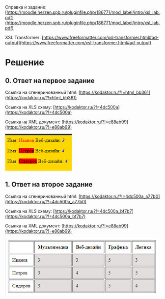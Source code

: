 Справка и задание: [https://moodle.herzen.spb.ru/pluginfile.php/186771/mod_label/intro/xsl_lab.pdf](https://moodle.herzen.spb.ru/pluginfile.php/186771/mod_label/intro/xsl_lab.pdf)

XSL Transformer: [https://www.freeformatter.com/xsl-transformer.html#ad-output](https://www.freeformatter.com/xsl-transformer.html#ad-output)

# Решение

## 0. Ответ на первое задание
 Ссылка на сгенеринованный html: [https://kodaktor.ru/?!=html_bb361](https://kodaktor.ru/?!=html_bb361)
 
 Ссылка на XLS схему: [https://kodaktor.ru/?!=4dc500a](https://kodaktor.ru/?!=4dc500a)
 
 Ссылка на XML документ: [https://kodaktor.ru/?!=e88ab99](https://kodaktor.ru/?!=e88ab99)
 
 ![Изображение не загрузилось, попробуйте через github](/JS3/img123.png "Результат 1")


## 1. Ответ на второе задание
 Ссылка на сгенеринованный html: [https://kodaktor.ru/?!=4dc500a_a77b0](https://kodaktor.ru/?!=4dc500a_a77b0)
 
 Ссылка на XLS схему: [https://kodaktor.ru/?!=4dc500a_bf7b7](https://kodaktor.ru/?!=4dc500a_bf7b7)
 
 Ссылка на XML документ: [https://kodaktor.ru/?!=e88ab99](https://kodaktor.ru/?!=e88ab99)
 
 ![Изображение не загрузилось, попробуйте через github](/JS3/img12.png "Результат 1")
